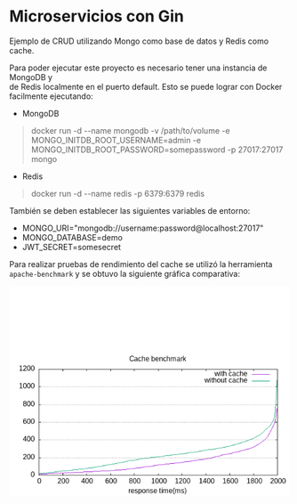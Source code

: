 Microservicios con Gin
======================

Ejemplo de CRUD utilizando Mongo como base de datos y Redis como cache.

Para poder ejecutar este proyecto es necesario tener una instancia de MongoDB y  
de Redis localmente en el puerto default.
Esto se puede lograr con Docker facilmente ejecutando:

* MongoDB

> docker run -d --name mongodb -v /path/to/volume -e MONGO_INITDB_ROOT_USERNAME=admin -e MONGO_INITDB_ROOT_PASSWORD=somepassword -p 27017:27017 mongo

* Redis
  
> docker run -d --name redis -p 6379:6379 redis 

También se deben establecer las siguientes variables de entorno:

- MONGO_URI="mongodb://username:password@localhost:27017"
- MONGO_DATABASE=demo
- JWT_SECRET=somesecret

Para realizar pruebas de rendimiento del cache se utilizó la herramienta 
`apache-benchmark` y se obtuvo la siguiente gráfica comparativa:

![Comparación Cache](benchmark/benchmark.png)